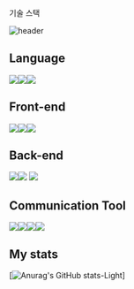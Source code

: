 기술 스택

![header](https://capsule-render.vercel.app/api?type=wave&color=auto&height=200&section=header&text=cleamm&fontSize=70)


## Language
<img src="https://img.shields.io/badge/Python-blue?style=for-the-badge&logo=Python&logoColor=white"><img src="https://img.shields.io/badge/Java-brown?style=for-the-badge&logo=Java&logoColor=white"><img src="https://img.shields.io/badge/PHP-purple?style=for-the-badge&logo=PHP&logoColor=white">

## Front-end
<img src="https://img.shields.io/badge/HTML5-black?style=for-the-badge&logo=HTML5&logoColor=white"><img src="https://img.shields.io/badge/Css-1572B6?style=for-the-badge&logo=CSS3&logoColor=white"><img src="https://img.shields.io/badge/JavaScript-yellow?style=for-the-badge&logo=JavaScript&logoColor=white">

## Back-end
<img src="https://img.shields.io/badge/MYSQL-black?style=for-the-badge&logo=HTML5&logoColor=white"><img src="https://img.shields.io/badge/MSSQL-red?style=for-the-badge&logo=&logoColor=white">
<img src="https://img.shields.io/badge/SQLite-%23003B57?style=for-the-badge&logo=SQLite&logoColor=white">

## Communication Tool
<img src="https://img.shields.io/badge/Slack-#4A154B?style=for-the-badge&logo=Slack&logoColor=white"><img src="https://img.shields.io/badge/Notion-black?style=for-the-badge&logo=Notion&logoColor=white"><img src="https://img.shields.io/badge/Jira-#0052CC?style=for-the-badge&logo=Jira&logoColor=white"><img src="https://img.shields.io/badge/Confluence-#172B4D?style=for-the-badge&logo=Confluence&logoColor=white">




## My stats
[![Anurag's GitHub stats-Light](https://github-readme-stats.vercel.app/api?username=cleamm&show_icons=true&theme=default#gh-light-mode-only)]
